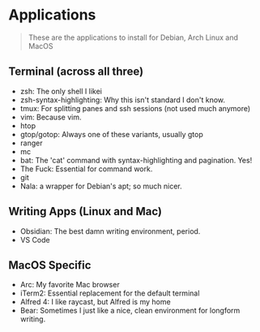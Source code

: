 # Applications 

> These are the applications to install for Debian, Arch Linux and MacOS

## Terminal (across all three)

- zsh: The only shell I likei
- zsh-syntax-highlighting: Why this isn't standard I don't know.
- tmux: For splitting panes and ssh sessions (not used much anymore)
- vim: Because vim.
- htop
- gtop/gotop: Always one of these variants, usually gtop
- ranger
- mc
- bat: The 'cat' command with syntax-highlighting and pagination. Yes!
- The Fuck: Essential for command work.
- git
- Nala: a wrapper for Debian's apt; so much nicer.

## Writing Apps (Linux and Mac)

- Obsidian: The best damn writing environment, period.
- VS Code

## MacOS Specific

- Arc: My favorite Mac browser
- iTerm2: Essential replacement for the default terminal
- Alfred 4: I like raycast, but Alfred is my home
- Bear: Sometimes I just like a nice, clean environment for longform writing.
